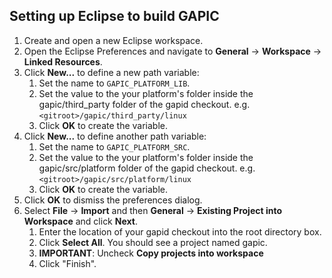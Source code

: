 ## Setting up Eclipse to build GAPIC

1. Create and open a new Eclipse workspace.
2. Open the Eclipse Preferences and navigate to **General** -> **Workspace** -> **Linked Resources**.
3. Click **New...** to define a new path variable:
   1. Set the name to `GAPIC_PLATFORM_LIB`.
   2. Set the value to the your platform's folder inside the gapic/third_party folder of the gapid checkout.
     e.g. `<gitroot>/gapic/third_party/linux`
   3. Click **OK** to create the variable.
4. Click **New...** to define another path variable:
   1. Set the name to `GAPIC_PLATFORM_SRC`.
   2. Set the value to the your platform's folder inside the gapic/src/platform folder of the gapid checkout.
     e.g. `<gitroot>/gapic/src/platform/linux`
   3. Click **OK** to create the variable.
5. Click **OK** to dismiss the preferences dialog.
6. Select **File** -> **Import** and then **General** -> **Existing Project into Workspace** and click **Next**.
   1. Enter the location of your gapid checkout into the root directory box.
   2. Click **Select All**. You should see a project named gapic.
   3. **IMPORTANT**: Uncheck **Copy projects into workspace**
   4. Click "Finish".

